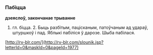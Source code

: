### Пабіцца
**дзеяслоў, закончанае трыванне**

1. гл. біцца. 2. Быць разбітым, пацісканым, патоўчаным ад удараў, штуршкоў і пад. Яблыкі пабіліся ў дарозе. Шыба пабілася.

<a rel="author">[http://rv-blr.com/](http://rv-blr.com/slounik.jsp?letterId=0&maskId=0&pageId=1977)</a>
